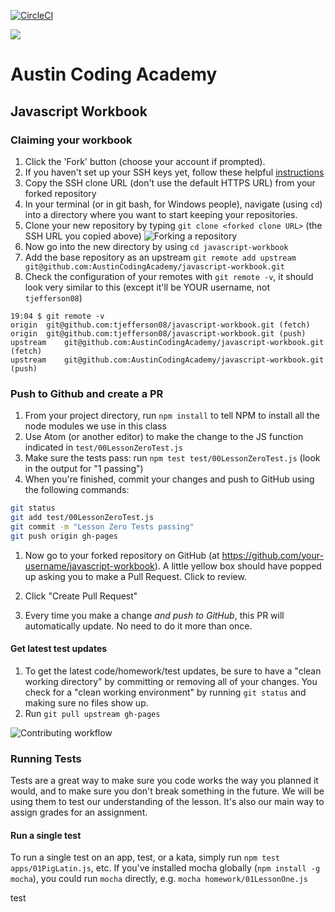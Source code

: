 [![CircleCI](https://circleci.com/gh/AustinCodingAcademy/javascript-workbook/tree/gh-pages.svg?style=svg)](https://circleci.com/gh/AustinCodingAcademy/javascript-workbook/tree/gh-pages)

![](http://en.gravatar.com/userimage/107370100/a08594145564536138dfaaf072c7b241.png)
# Austin Coding Academy

## Javascript Workbook

### Claiming your workbook
1. Click the 'Fork' button (choose your account if prompted).
1. If you haven't set up your SSH keys yet, follow these helpful [instructions](https://help.github.com/articles/generating-an-ssh-key/)
1. Copy the SSH clone URL (don't use the default HTTPS URL) from your forked repository
1. In your terminal (or in git bash, for Windows people), navigate (using `cd`) into a directory where you want to start keeping your repositories.
1. Clone your new repository by typing `git clone <forked clone URL>` (the SSH URL you copied above)
![Forking a repository](https://docs.google.com/drawings/d/1tYsLHaLo8JRdp0xC1EZrAo0o9Wvv4S5AD937cokVOBk/pub?w=960&h=720)
1. Now go into the new directory by using `cd javascript-workbook`
1. Add the base repository as an upstream `git remote add upstream git@github.com:AustinCodingAcademy/javascript-workbook.git`
1. Check the configuration of your remotes with `git remote -v`, it should look very similar to this (except it'll be YOUR username, not `tjefferson08`)
```
19:04 $ git remote -v
origin  git@github.com:tjefferson08/javascript-workbook.git (fetch)
origin  git@github.com:tjefferson08/javascript-workbook.git (push)
upstream    git@github.com:AustinCodingAcademy/javascript-workbook.git (fetch)
upstream    git@github.com:AustinCodingAcademy/javascript-workbook.git (push)
```

### Push to Github and create a PR
1. From your project directory, run `npm install` to tell NPM to install all the node modules we use in this class
1. Use Atom (or another editor) to make the change to the JS function indicated in `test/00LessonZeroTest.js`
1. Make sure the tests pass: run `npm test test/00LessonZeroTest.js` (look in the output for "1 passing")
1. When you're finished, commit your changes and push to GitHub using the following commands:

  ```bash
  git status
  git add test/00LessonZeroTest.js
  git commit -m "Lesson Zero Tests passing"
  git push origin gh-pages
  ```
1. Now go to your forked repository on GitHub (at https://github.com/your-username/javascript-workbook). A little yellow box should have popped up asking you to make a Pull Request. Click to review.

1. Click "Create Pull Request"

1. Every time you make a change *and push to GitHub*, this PR will automatically update. No need to do it more than once.

#### Get latest test updates
1. To get the latest code/homework/test updates, be sure to have a "clean working directory" by committing or removing all of your changes. You check for a "clean working environment" by running `git status` and making sure no files show up.
1. Run `git pull upstream gh-pages`

![Contributing workflow](https://docs.google.com/drawings/d/1WeKQxOHgPKfwjy_eKtlJO62Fu4XTCWFeqkAh1oIqICM/pub?w=960&h=720)

### Running Tests
Tests are a great way to make sure you code works the way you planned it would, and to make sure you don't break something in the future. We will be using them to test our understanding of the lesson. It's also our main way to assign grades for an assignment.


#### Run a single test
To run a single test on an app, test, or a kata, simply run `npm test apps/01PigLatin.js`, etc. If you've installed mocha globally (`npm install -g mocha`), you could run `mocha` directly, e.g. `mocha homework/01LessonOne.js`

test
